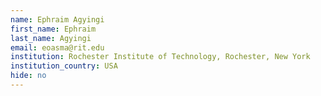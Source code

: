 ```yaml
---
name: Ephraim Agyingi
first_name: Ephraim
last_name: Agyingi
email: eoasma@rit.edu
institution: Rochester Institute of Technology, Rochester, New York
institution_country: USA
hide: no
---
```


